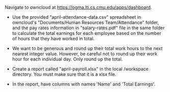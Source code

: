 Navigate to owncloud at https://ogma.lti.cs.cmu.edu/apps/dashboard.

* Use the provided "april-attendance-data.csv" spreadsheet in owncloud's "Documents/Human Resources Team/Attendance" folder, and the pay rates information in "salary-rates.pdf" file in the same folder to calculate the total earnings for each employee based on the number of hours that they have worked in total. 

* We want to be generous and round up their total work hours to the next nearest integer value. However, be careful not to round up their work hour for each individual day. Only round up the total.

* Create a report called "april-payroll.xlsx" in the local /workspace directory. You must make sure that it is a xlsx file.

* In the report, have columns with names 'Name' and 'Total Earnings'.